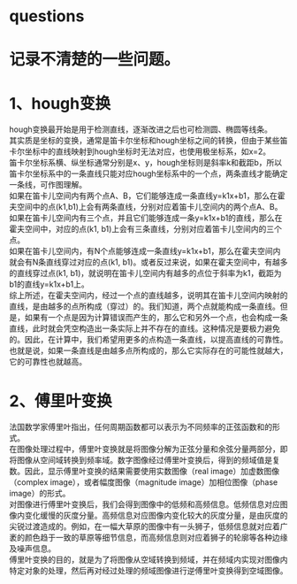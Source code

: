 # questions
  记录不清楚的一些问题。
  ===
#  1、hough变换
  hough变换最开始是用于检测直线，逐渐改进之后也可检测圆、椭圆等线条。<br>
  其实质是坐标的变换，通常是笛卡尔坐标和hough坐标之间的转换，但由于某些笛卡尔坐标中的直线映射到hough坐标时无法对应，也使用极坐标系，如x=2。<br>
  笛卡尔坐标系横、纵坐标通常分别是x、y，hough坐标则是斜率k和截距b，所以笛卡尔坐标系中的一条直线只能对应hough坐标系中的一个点，两条直线才能确定一条线，可作图理解。<br>
  如果在笛卡儿空间内有两个点A、B，它们能够连成一条直线y=k1x+b1，那么在霍夫空间中的点(k1,b1)上会有两条直线，分别对应着笛卡儿空间内的两个点A、B。<br>
  如果在笛卡儿空间内有三个点，并且它们能够连成一条y=k1x+b1的直线，那么在霍夫空间中，对应的点(k1, b1)上会有三条直线，分别对应着笛卡儿空间内的三个点。<br>
  如果在笛卡儿空间内，有N个点能够连成一条直线y=k1x+b1，那么在霍夫空间内就会有N条直线穿过对应的点(k1, b1)。或者反过来说，如果在霍夫空间中，有越多的直线穿过点(k1, b1)，就说明在笛卡儿空间内有越多的点位于斜率为k1，截距为b1的直线y=k1x+b1上。<br>
  综上所述，在霍夫空间内，经过一个点的直线越多，说明其在笛卡儿空间内映射的直线，是由越多的点所构成（穿过）的。我们知道，两个点就能构成一条直线。但是，如果有一个点是因为计算错误而产生的，那么它和另外一个点，也会构成一条直线，此时就会凭空构造出一条实际上并不存在的直线。这种情况是要极力避免的。因此，在计算中，我们希望用更多的点构造一条直线，以提高直线的可靠性。也就是说，如果一条直线是由越多点所构成的，那么它实际存在的可能性就越大，它的可靠性也就越高。<br>
#  2、傅里叶变换
法国数学家傅里叶指出，任何周期函数都可以表示为不同频率的正弦函数和的形式。<br>
在图像处理过程中，傅里叶变换就是将图像分解为正弦分量和余弦分量两部分，即将图像从空间域转换到频率域。数字图像经过傅里叶变换后，得到的频域值是复数。因此，显示傅里叶变换的结果需要使用实数图像（real image）加虚数图像（complex image），或者幅度图像（magnitude image）加相位图像（phase image）的形式。<br>
对图像进行傅里叶变换后，我们会得到图像中的低频和高频信息。低频信息对应图像内变化缓慢的灰度分量。高频信息对应图像内变化较大的灰度分量，是由灰度的尖锐过渡造成的。例如，在一幅大草原的图像中有一头狮子，低频信息就对应着广袤的颜色趋于一致的草原等细节信息，而高频信息则对应着狮子的轮廓等各种边缘及噪声信息。<br>
傅里叶变换的目的，就是为了将图像从空域转换到频域，并在频域内实现对图像内特定对象的处理，然后再对经过处理的频域图像进行逆傅里叶变换得到空域图像。<br>
